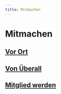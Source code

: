 ```yaml
---
title: Mitmachen
---
```


# Mitmachen

## [Vor Ort](/get_involved/on_site)

## [Von Überall](/get_involved/remotely)

## [Mitglied werden](/get_involved/membership)
